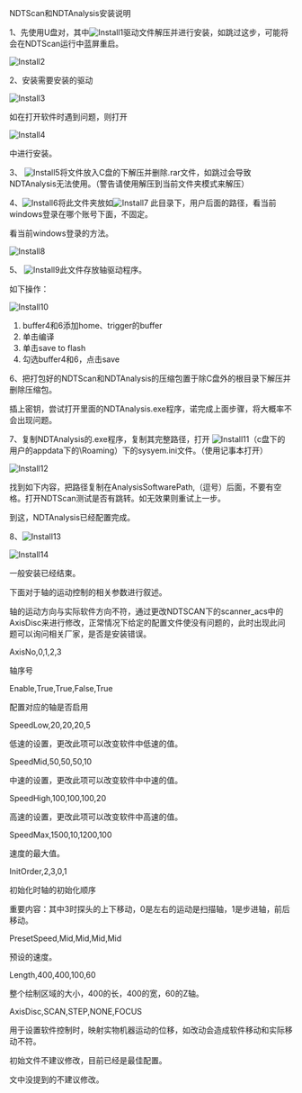 NDTScan和NDTAnalysis安装说明

1、先使用U盘对，其中![Install1](InstallImgs/1.png)驱动文件解压并进行安装，如跳过这步，可能将会在NDTScan运行中蓝屏重启。

![Install2](InstallImgs/2.png)

2、安装需要安装的驱动

![Install3](InstallImgs/3.png)

如在打开软件时遇到问题，则打开

![Install4](InstallImgs/4.png)

中进行安装。

3、 ![Install5](InstallImgs/5.png)将文件放入C盘的下解压并删除.rar文件，如跳过会导致NDTAnalysis无法使用。（警告请使用解压到当前文件夹模式来解压）

4、![Install6](InstallImgs/6.png)将此文件夹放如![Install7](InstallImgs/7.png)
此目录下，用户后面的路径，看当前windows登录在哪个账号下面，不固定。

看当前windows登录的方法。

![Install8](InstallImgs/8.png)

5、 ![Install9](InstallImgs/9.png)此文件存放轴驱动程序。

如下操作：

![Install10](InstallImgs/10.png)

1. buffer4和6添加home、trigger的buffer
2. 单击编译
3. 单击save to flash
4. 勾选buffer4和6，点击save

6、把打包好的NDTScan和NDTAnalysis的压缩包置于除C盘外的根目录下解压并删除压缩包。

插上密钥，尝试打开里面的NDTAnalysis.exe程序，诺完成上面步骤，将大概率不会出现问题。

7、复制NDTAnalysis的.exe程序，复制其完整路径，打开 ![Install11](InstallImgs/11.png)（c盘下的用户的appdata下的\Roaming）下的sysyem.ini文件。（使用记事本打开）

![Install12](InstallImgs/12.png)

找到如下内容，把路径复制在AnalysisSoftwarePath,（逗号）后面，不要有空格。打开NDTScan测试是否有跳转。如无效果则重试上一步。

到这，NDTAnalysis已经配置完成。

8、![Install13](InstallImgs/13.png)

![Install14](InstallImgs/14.png)

一般安装已经结束。

下面对于轴的运动控制的相关参数进行叙述。

轴的运动方向与实际软件方向不符，通过更改NDTSCAN下的scanner\_acs中的AxisDisc来进行修改，正常情况下给定的配置文件使没有问题的，此时出现此问题可以询问相关厂家，是否是安装错误。

AxisNo,0,1,2,3

轴序号

Enable,True,True,False,True

配置对应的轴是否启用

SpeedLow,20,20,20,5

低速的设置，更改此项可以改变软件中低速的值。

SpeedMid,50,50,50,10

中速的设置，更改此项可以改变软件中中速的值。

SpeedHigh,100,100,100,20

高速的设置，更改此项可以改变软件中高速的值。

SpeedMax,1500,10,1200,100

速度的最大值。

InitOrder,2,3,0,1

初始化时轴的初始化顺序

重要内容：其中3时探头的上下移动，0是左右的运动是扫描轴，1是步进轴，前后移动。

PresetSpeed,Mid,Mid,Mid,Mid

预设的速度。

Length,400,400,100,60

整个绘制区域的大小，400的长，400的宽，60的Z轴。

AxisDisc,SCAN,STEP,NONE,FOCUS

用于设置软件控制时，映射实物机器运动的位移，如改动会造成软件移动和实际移动不符。

初始文件不建议修改，目前已经是最佳配置。

文中没提到的不建议修改。